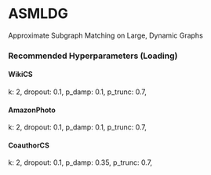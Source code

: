 # ASMLDG
Approximate Subgraph Matching on Large, Dynamic Graphs

### Recommended Hyperparameters (Loading)
#### WikiCS
k: 2,
dropout: 0.1,
p_damp: 0.1,
p_trunc: 0.7,

#### AmazonPhoto
k: 2,
dropout: 0.1,
p_damp: 0.1,
p_trunc: 0.7,

#### CoauthorCS
k: 2,
dropout: 0.1,
p_damp: 0.35,
p_trunc: 0.7,
